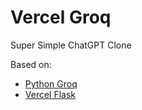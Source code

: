 # Vercel Groq

Super Simple ChatGPT Clone

Based on:
* [Python Groq](https://github.com/eniompw/PythonGroq)
* [Vercel Flask](https://github.com/eniompw/VercelFlask)
